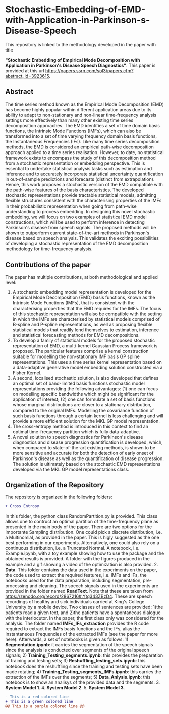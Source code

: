 # Stochastic-Embedding-of-EMD-with-Application-in-Parkinson-s-Disease-Speech
This repository is linked to the methodology developed in the paper with title

**"Stochastic Embedding of Empirical Mode Decomposition with Application in Parkinson's Disease Speech Diagnostics"**. This paper is provided at this url https://papers.ssrn.com/sol3/papers.cfm?abstract_id=3923615.

## **Abstract**

The time series method known as the Empirical Mode Decomposition (EMD) has become highly popular within different application areas due to its ability to adapt to non-stationary and non-linear time-frequency analysis settings more effectively than many other existing time series decomposition approaches. The EMD identifies a set of time domain basis functions, the Intrinsic Mode Functions (IMFs), which can also be transformed into a set of time varying frequency domain basis functions, the Instantaneous Frequencies (IFs). Like many time series decomposition methods, the EMD is considered an empirical path-wise decomposition approach applied to a time series realisation. However, to date, no statistical framework exists to encompass the study of this decomposition method from a stochastic representation or embedding perspective. This is essential to undertake statistical analysis tasks such as estimation and inference and to accurately incorporate statistical uncertainty quantification in out-of-sample predictions and forecasts (distinct from extrapolation). Hence, this work proposes a stochastic version of the EMD compatible with the path-wise features of the basis characteristics. The developed stochastic representations provide tractable statistical models, admitting flexible structures consistent with the characterising properties of the IMFs in their probabilistic representation when going from path-wise understanding to process embedding. In designing this novel stochastic embedding, we will focus on two examples of statistical EMD model constructions, which will be used to perform inference in detecting Parkinson's disease from speech signals. The proposed methods will be shown to outperform current state-of-the-art methods in Parkinson's disease based on speech analysis. This validates the exciting possibilities of developing a stochastic representation of the EMD decomposition methodology for time-frequency analysis.
  

## Contributions of the paper
The paper has multiple contributions, at both methodological and applied level:
1. A stochastic embedding model representation is developed for the Empirical Mode Decomposition (EMD) basis functions, known as the Intrinsic Mode Functions (IMFs), that is consistent with the characterising properties that the EMD requires for the IMFs. The focus of this stochastic representation will also be compatible with the setting in which the IMFs are characterised by statistical models comprised of B-spline and P-spline representations, as well as proposing flexible statistical models that readily lend themselves to estimation, inference and statistical forecasting methods for EMD decompositions.
2. To develop a family of statistical models for the proposed stochastic representation of EMD, a multi-kernel Gaussian Process framework is proposed. The particular features comprise a kernel construction suitable for modelling the non-stationary IMF basis GP spline representations. This uses a time series kernel representation based on a data-adaptive generative model embedding solution constructed via a Fisher Kernel. 
3. A second, localised stochastic solution, is also developed that defines an optimal set of band-limited basis functions stochastic model representations providing the following advantages: (1) one can focus on modelling specific bandwidths which might be significant for the application of interest; (2) one can formulate a set of basis functions whose marginal distributions are closer to a stationary distribution, compared to the original IMFs. Modelling the covariance function of such basis functions through a certain kernel is less challenging and will provide a more efficient solution for the MKL GP model representation.
4. The cross-entropy method is introduced in this context to find an optimal time-frequency partition which is fully data-adaptive. 
5. A novel solution to speech diagnostics for Parkinson's disease diagnostics and disease progression quantification is developed, which, when compared to state-of-the-art existing methods, is shown to be more sensitive and accurate for both the detection of early onset of Parkinson's disease as well as the quantification of disease progression. The solution is ultimately based on the stochastic EMD representations developed via the MKL GP model representations class.


## Organization of the Repository
The repository is organized in the following folders:

```diff
+ Cross Entropy 
```
In this folder, the python class RandomPartition.py is provided. This class allows one to contruct an optimal partition of the time-frequency plane as presented in the main body of the paper. There are two options for the Importante Sampling distribution. One could pick a discrete distribution, i.e. a Multinomial, as provided in the paper. This is higly suggested as the one best performing in our experiments. Alternatively, one could also rely on a continuous distribution, i.e. a Truncated Normal. A notebook, i.e. Example.ipynb, with a toy example showing how to use the package and the obtained results is provided. A folder with the figures produced in the example and a gif showing a video of the optimization is also provided. 
2. **Data**. This folder contains the data used in the experiments on the paper, the code used to extract the required features, i.e. IMFs and IFs, the notebooks used for the data preparation, including segmentation, pre-processing and cleaning. The speech signals used in the experiments are provided in the folder named **ReadText**. Note that these are taken from https://zenodo.org/record/2867216#.Ytq343ZBzD4. These are speech recordings of healthy and sick individuals carried at King's College University by a mobile device. Two classes of sentences are provided: 1)the patients read a given text, and 2)the patients have a spontaneous dialogue with the interlocutor. In the paper, the first class only was considered for the analysis. The folder named **IMFs_IFs_extraction** provides the R code required to extract the IMFs basis functions and the IFs, alias the Instantaneous Frequencies of the extracted IMFs (see the paper for more here). Afterwards, a set of notebooks is given as follows: 1) **Segmentation.ipynb**: it carries the segmentation of the speech signals since the analysis is conducted over segments of the original speech signals; 2) **Training_Testing_segments.ipynb**: this provides the preparation of training and testing sets; 3) **Reshuffling_testing_sets.ipynb**: this notebook does the reshuffling since the training and testing sets have been made rotating; 4) **Training_Testing_segments_IMFs.ipynb**: this carries the extraction of the IMFs over the segments; 5) **Data_Anlysis.ipynb**: this notebook is to show an analisys of the provided data and the segments.
3. **System Model 1**.
4. **System Model 2**.
5. **System Model 3**.


```diff
- This is a red colored line
+ This is a green colored line
@@ This is a purple colored line @@
```












